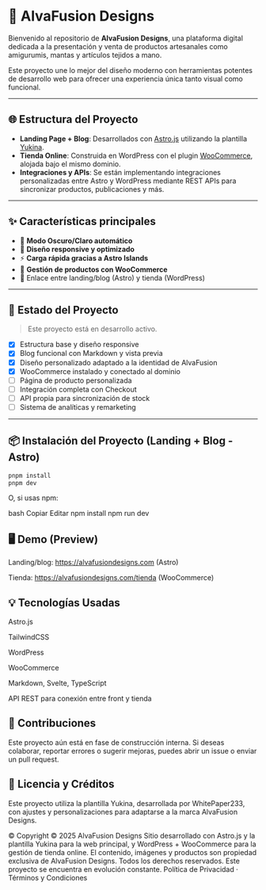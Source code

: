 # 🧶 AlvaFusion Designs

Bienvenido al repositorio de **AlvaFusion Designs**, una plataforma digital dedicada a la presentación y venta de productos artesanales como amigurumis, mantas y artículos tejidos a mano.

Este proyecto une lo mejor del diseño moderno con herramientas potentes de desarrollo web para ofrecer una experiencia única tanto visual como funcional.

---

## 🌐 Estructura del Proyecto

- **Landing Page + Blog**: Desarrollados con [Astro.js](https://astro.build/) utilizando la plantilla [Yukina](https://github.com/WhitePaper233/yukina).
- **Tienda Online**: Construida en WordPress con el plugin [WooCommerce](https://woocommerce.com/), alojada bajo el mismo dominio.
- **Integraciones y APIs**: Se están implementando integraciones personalizadas entre Astro y WordPress mediante REST APIs para sincronizar productos, publicaciones y más.

---

## ✨ Características principales

- 🌙 **Modo Oscuro/Claro automático**
- 📱 **Diseño responsive y optimizado**
- ⚡ **Carga rápida gracias a Astro Islands**
- 🛒 **Gestión de productos con WooCommerce**
- 🔗 Enlace entre landing/blog (Astro) y tienda (WordPress)

---

## 🚧 Estado del Proyecto

> Este proyecto está en desarrollo activo.

- [x] Estructura base y diseño responsive
- [x] Blog funcional con Markdown y vista previa
- [x] Diseño personalizado adaptado a la identidad de AlvaFusion
- [x] WooCommerce instalado y conectado al dominio
- [ ] Página de producto personalizada
- [ ] Integración completa con Checkout
- [ ] API propia para sincronización de stock
- [ ] Sistema de analíticas y remarketing

---

## 📦 Instalación del Proyecto (Landing + Blog - Astro)

```bash
pnpm install
pnpm dev
```

O, si usas npm:

bash
Copiar
Editar
npm install
npm run dev

## 🖥️ Demo (Preview)

Landing/blog: https://alvafusiondesigns.com (Astro)

Tienda: https://alvafusiondesigns.com/tienda (WooCommerce)

## 💡 Tecnologías Usadas

Astro.js

TailwindCSS

WordPress

WooCommerce

Markdown, Svelte, TypeScript

API REST para conexión entre front y tienda

## 🤝 Contribuciones

Este proyecto aún está en fase de construcción interna. Si deseas colaborar, reportar errores o sugerir mejoras, puedes abrir un issue o enviar un pull request.

## 📄 Licencia y Créditos

Este proyecto utiliza la plantilla Yukina, desarrollada por WhitePaper233, con ajustes y personalizaciones para adaptarse a la marca AlvaFusion Designs.

© Copyright
© 2025 AlvaFusion Designs
Sitio desarrollado con Astro.js y la plantilla Yukina para la web principal, y WordPress + WooCommerce para la gestión de tienda online.
El contenido, imágenes y productos son propiedad exclusiva de AlvaFusion Designs.
Todos los derechos reservados. Este proyecto se encuentra en evolución constante.
Política de Privacidad · Términos y Condiciones
